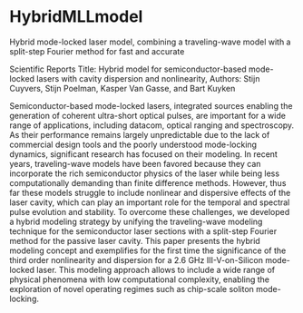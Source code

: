 # HybridMLLmodel
Hybrid mode-locked laser model, combining a traveling-wave model with a split-step Fourier method for fast and accurate

Scientific Reports
Title: Hybrid model for semiconductor-based mode-locked lasers with cavity dispersion and nonlinearity, 
Authors: Stijn Cuyvers, Stijn Poelman, Kasper Van Gasse, and Bart Kuyken

Semiconductor-based mode-locked lasers, integrated sources enabling the generation of coherent ultra-short optical pulses,
are important for a wide range of applications, including datacom, optical ranging and spectroscopy. As their performance
remains largely unpredictable due to the lack of commercial design tools and the poorly understood mode-locking dynamics,
significant research has focused on their modeling. In recent years, traveling-wave models have been favored because they
can incorporate the rich semiconductor physics of the laser while being less computationally demanding than finite difference
methods. However, thus far these models struggle to include nonlinear and dispersive effects of the laser cavity, which can play
an important role for the temporal and spectral pulse evolution and stability. To overcome these challenges, we developed
a hybrid modeling strategy by unifying the traveling-wave modeling technique for the semiconductor laser sections with a
split-step Fourier method for the passive laser cavity. This paper presents the hybrid modeling concept and exemplifies for the
first time the significance of the third order nonlinearity and dispersion for a 2.6 GHz III-V-on-Silicon mode-locked laser. This
modeling approach allows to include a wide range of physical phenomena with low computational complexity, enabling the
exploration of novel operating regimes such as chip-scale soliton mode-locking.
